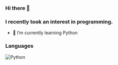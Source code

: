 ### Hi there 👋

### I recently took an interest in programming. 

- 🌱 I’m currently learning Python

### Languages

![Python](https://img.shields.io/badge/-Python-000?&logo=Python)


